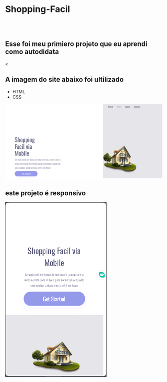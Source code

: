 <h1>Shopping-Facil</h1>
<br>
<br>
<h2>Esse foi meu primiero projeto que eu aprendi como autodidata</h2>

<<h2>A imagem do site abaixo foi ultilizado </h2>
- HTML 
- CSS
<img src="https://github.com/Welson49/Shopping-Facil/blob/main/site%20pc.png?raw=true">

<h2>este projeto é responsivo </h2>

<img src="https://github.com/Welson49/Shopping-Facil/blob/main/site%20mobile.png?raw=true">
